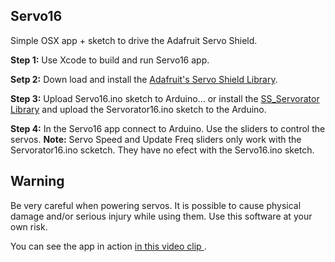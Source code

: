 Servo16
-------

Simple OSX app + sketch to drive the Adafruit Servo Shield.

**Step 1:** Use Xcode to build and run Servo16 app.

**Setp 2:** Down load and install the [Adafruit's Servo Shield Library](http://https://github.com/adafruit/Adafruit-PWM-Servo-Driver-Library). 

**Step 3:** Upload Servo16.ino sketch to Arduino... or install the [SS_Servorator Library](https://github.com/solderspot/SS_Servorator.git) and upload the Servorator16.ino sketch to the Arduino.


**Step 4:** In the Servo16 app connect to Arduino. Use the sliders to control the servos. **Note:** Servo Speed and Update Freq sliders only work with the Servorator16.ino scketch. They have no efect with the Servo16.ino sketch.



Warning
-------

Be very careful when powering servos. It is possible to cause physical damage and/or serious injury while using them. Use this software at your own risk.

You can see the app in action [in this video clip
](http://youtu.be/Ep0Tf669s-o).